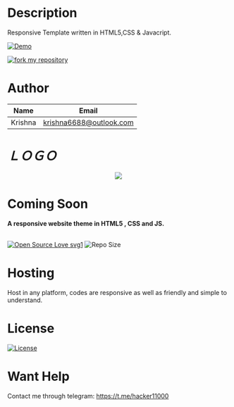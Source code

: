 # Description

Responsive Template written in HTML5,CSS & Javacript.


[![Demo](https://img.shields.io/badge/Live-Demo-blue?style=flat-square)](https://krishna6688.github.io/Coming-Soon/)



[![fork my repository](https://img.shields.io/badge/Fork-Now-red?style=flat-square)](https://github.com/user/repository/fork)


# Author

|Name|Email|    
|----|-----|   
|Krishna|krishna6688@outlook.com|

# _**ＬＯＧＯ**_

<p align="center">
  <img src="https://telegra.ph//file/966f040d56aed164e20f6.jpg">
</p>

<h1>Coming Soon</h1>
<b>A responsive website theme in HTML5 , CSS and JS.</b>
<br>
<br>

[![Open Source Love svg1](https://badges.frapsoft.com/os/v1/open-source.png?v=103)]( https://github.com/Krishna6688/exmatrix)
![Repo Size](https://img.shields.io/github/repo-size/Krishna6688/exmatrix?style=flat-square)
<br>





# Hosting

Host in any platform, codes are responsive as well as friendly and simple to understand.



# License

[![License](https://img.shields.io/badge/Apache-2.0-red?style=flat-square)](https://www.apache.org/licenses/LICENSE-2.0.html)



# Want Help
Contact me through telegram:
https://t.me/hacker11000

